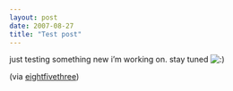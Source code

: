 ```yaml
---
layout: post
date: 2007-08-27
title: "Test post"
---
```

<p>just testing something new i’m working on. stay tuned <img src="http://www.eightfivethree.com/wp-includes/images/smilies/icon_smile.gif" alt=":)" /></p><p>
 (via <a href="http://www.eightfivethree.com/2007/08/27/test-post/">eightfivethree</a>)</p>